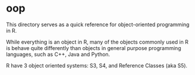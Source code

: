 # oop

This directory serves as a quick reference for object-oriented programming in R.

While everything is an object in R, many of the objects commonly used in R is behave quite differently than objects in general purpose programming languages, such as C++, Java and Python.

R have 3 object oriented systems: S3, S4, and Reference Classes (aka S5).
